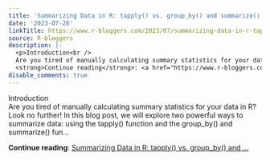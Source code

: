 ```yaml
---
title: 'Summarizing Data in R: tapply() vs. group_by() and summarize()'
date: '2023-07-26'
linkTitle: https://www.r-bloggers.com/2023/07/summarizing-data-in-r-tapply-vs-group_by-and-summarize/
source: R-bloggers
description: |-
  <p>Introduction<br />
  Are you tired of manually calculating summary statistics for your data in R? Look no further! In this blog post, we will explore two powerful ways to summarize data: using the tapply() function and the group_by() and summarize() fun...</p>
  <strong>Continue reading</strong>: <a href="https://www.r-bloggers.com/2023/07/summarizing-data-in-r-tapply-vs-group_by-and-summarize/">Summarizing Data in R: tapply() vs. group_by() and ...
disable_comments: true
---
```

<p>Introduction<br />
Are you tired of manually calculating summary statistics for your data in R? Look no further! In this blog post, we will explore two powerful ways to summarize data: using the tapply() function and the group_by() and summarize() fun...</p>
<strong>Continue reading</strong>: <a href="https://www.r-bloggers.com/2023/07/summarizing-data-in-r-tapply-vs-group_by-and-summarize/">Summarizing Data in R: tapply() vs. group_by() and ...